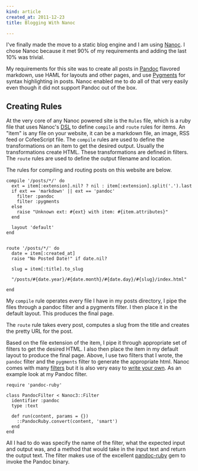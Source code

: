 ```yaml
---
kind: article
created_at: 2011-12-23
title: Blogging With Nanoc

---
```

I've finally made the move to a static blog engine and I am using [Nanoc][nanoc].
I chose Nanoc because it met 90% of my requirements and adding the last 10% was
trivial.

My requirements for this site was to create all posts in [Pandoc][pandoc] flavored
markdown, use HAML for layouts and other pages, and use [Pygments][pygments]
for syntax highlighting in posts. Nanoc enabled me to do all of that very easily even though
it did not support Pandoc out of the box.


## Creating Rules ##

At the very core of any Nanoc powered site
is the `Rules` file, which is a ruby file that uses Nanoc's [DSL][dsl] to define `compile`
and `route` rules for items. An "item" is any file on your website, it can be a markdown file,
an image, RSS feed or CofeeScript file. The `compile` rules are used to define the transformations
on an item to get the desired output. Usually the transformations create HTML.
These transformations are defined in filters.
The `route` rules are used to define the output filename and location.

The rules for compiling and routing posts on this website are below.

~~~~~~~~~~~~~~~~~~~~~~~ {.ruby}
compile '/posts/*/' do
  ext = item[:extension].nil? ? nil : item[:extension].split('.').last
  if ext == 'markdown' || ext == 'pandoc'
    filter :pandoc
    filter :pygments
  else
    raise "Unknown ext: #{ext} with item: #{item.attributes}"
  end

  layout 'default'
end


route '/posts/*/' do
  date = item[:created_at]
  raise "No Posted Date!" if date.nil?

  slug = item[:title].to_slug

  "/posts/#{date.year}/#{date.month}/#{date.day}/#{slug}/index.html"

end
~~~~~~~~~~~~~~~~~~~~~~~

My `compile` rule operates every file I have in my posts
directory, I pipe the files through a pandoc filter and a pygments filter. I then
place it in the default layout. This produces the final page.

The `route` rule takes every post, computes a slug from the title and creates
the pretty URL for the post.


Based on the file extension of the item, I pipe it through appropriate set of filters
to get the desired HTML. I also then place the item in my default layout to produce the final page.
Above, I use two filters that I wrote, the `pandoc` filter and the `pygments` filter to
generate the appropriate html. Nanoc comes with many [filters][filters-list] but it is also
very easy to [write your own][own-filter]. As an example look at my Pandoc filter.

~~~~~~~~~~~~~~~~~~~~~~~ {.ruby}
require 'pandoc-ruby'

class PandocFilter < Nanoc3::Filter
  identifier :pandoc
  type :text

  def run(content, params = {})
    ::PandocRuby.convert(content, 'smart')
  end
end
~~~~~~~~~~~~~~~~~~~~~~~

All I had to do was specify the name of the filter, what the expected input
and output was, and a method that would take in the input text and return the output
text. The filter makes use of the excellent [pandoc-ruby][pandoc-ruby] gem to invoke
the Pandoc binary.



[nanoc]: http://nanoc.stoneship.org/
[dsl]: http://nanoc.stoneship.org/docs/api/3.2/Nanoc3/CompilerDSL.html
[pandoc]: http://johnmacfarlane.net/pandoc/
[pygments]: http://pygments.org/
[pandoc-ruby]: https://github.com/alphabetum/pandoc-ruby
[filters-list]: http://nanoc.stoneship.org/docs/4-basic-concepts/#filters
[own-filter]: http://nanoc.stoneship.org/docs/5-advanced-concepts/#writing-filters
